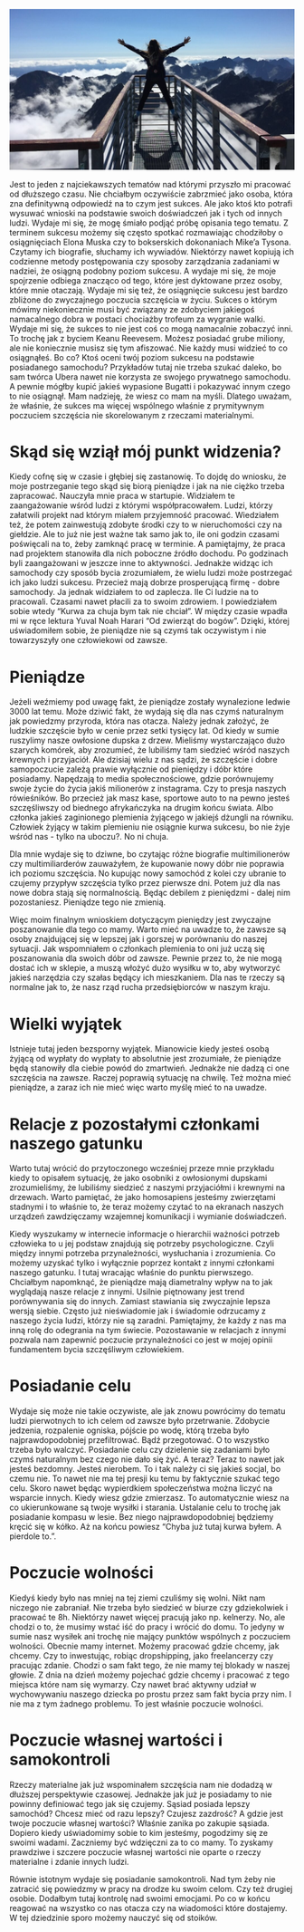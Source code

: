 ![Społeczna definicja \"sukcesu\" jest kłamstwem](images/8f80eb5f-c676-4c3f-beb7-5fdc282ddae1.jpg)

Jest to jeden z najciekawszych tematów nad którymi przyszło mi pracować od dłuższego czasu. Nie chciałbym oczywiście zabrzmieć jako osoba, która zna definitywną odpowiedź na to czym jest sukces. Ale jako ktoś kto potrafi wysuwać wnioski na podstawie swoich doświadczeń jak i tych od innych ludzi. Wydaje mi się, że mogę śmiało podjąć próbę opisania tego tematu. Z terminem sukcesu możemy się często spotkać rozmawiając chodziłoby o osiągnięciach Elona Muska czy to bokserskich dokonaniach Mike’a Tysona. Czytamy ich biografie, słuchamy ich wywiadów. Niektórzy nawet kopiują ich codzienne metody postępowania czy sposoby zarządzania zadaniami w nadziei, że osiągną podobny poziom sukcesu. A wydaje mi się, że moje spojrzenie odbiega znacząco od tego, które jest dyktowane przez osoby, które mnie otaczają. Wydaje mi się też, że osiągnięcie sukcesu jest bardzo zbliżone do zwyczajnego poczucia szczęścia w życiu. Sukces o którym mówimy niekoniecznie musi być związany ze zdobyciem jakiegoś namacalnego dobra w postaci chociażby trofeum za wygranie walki. Wydaje mi się, że sukces to nie jest coś co mogą namacalnie zobaczyć inni. To trochę jak z byciem Keanu Reevesem. Możesz posiadać grube miliony, ale nie koniecznie musisz się tym afiszować. Nie każdy musi widzieć to co osiągnąłeś. Bo co? Ktoś oceni twój poziom sukcesu na podstawie posiadanego samochodu? Przykładów tutaj nie trzeba szukać daleko, bo sam twórca Ubera nawet nie korzysta ze swojego prywatnego samochodu. A pewnie mógłby kupić jakieś wypasione Bugatti i pokazywać innym czego to nie osiągnął. Mam nadzieję, że wiesz co mam na myśli. Dlatego uważam, że właśnie, że sukces ma więcej wspólnego właśnie z prymitywnym poczuciem szczęścia nie skorelowanym z rzeczami materialnymi.

# **Skąd się wziął mój punkt widzenia?**

Kiedy cofnę się w czasie i głębiej się zastanowię. To dojdę do wniosku, że moje postrzeganie tego skąd się biorą pieniądze i jak na nie ciężko trzeba zapracować. Nauczyła mnie praca w startupie. Widziałem te zaangażowanie wśród ludzi z którymi współpracowałem. Ludzi, którzy załatwili projekt nad którym miałem przyjemność pracować. Wiedziałem też, że potem zainwestują zdobyte środki czy to w nieruchomości czy na giełdzie. Ale to już nie jest ważne tak samo jak to, ile oni godzin czasami poświęcali na to, żeby zamknąć pracę w terminie. A pamiętajmy, że praca nad projektem stanowiła dla nich poboczne źródło dochodu. Po godzinach byli zaangażowani w jeszcze inne to aktywności. Jednakże widząc ich samochody czy sposób bycia zrozumiałem, że wielu ludzi może postrzegać ich jako ludzi sukcesu. Przecież mają dobrze prosperującą firmę - dobre samochody. Ja jednak widziałem to od zaplecza. Ile Ci ludzie na to pracowali. Czasami nawet płacili za to swoim zdrowiem. I powiedziałem sobie wtedy “Kurwa za chuja bym tak nie chciał”. W między czasie wpadła mi w ręce lektura Yuval Noah Harari “Od zwierząt do bogów”. Dzięki, której uświadomiłem sobie, że pieniądze nie są czymś tak oczywistym i nie towarzyszyły one człowiekowi od zawsze.

# **Pieniądze**

Jeżeli weźmiemy pod uwagę fakt, że pieniądze zostały wynalezione ledwie 3000 lat temu. Może dziwić fakt, że wydają się dla nas czymś naturalnym jak powiedzmy przyroda, która nas otacza. Należy jednak założyć, że ludzkie szczęście było w cenie przez setki tysięcy lat. Od kiedy w sumie ruszylimy nasze owłosione dupska z drzew. Mieliśmy wystarczająco dużo szarych komórek, aby zrozumieć, że lubiliśmy tam siedzieć wśród naszych krewnych i przyjaciół. Ale dzisiaj wielu z nas sądzi, że szczęście i dobre samopoczucie zależą prawie wyłącznie od pieniędzy i dóbr które posiadamy. Napędzają to media społecznościowe, gdzie porównujemy swoje życie do życia jakiś milionerów z instagrama. Czy to presja naszych rówieśników. Bo przecież jak masz kase, sportowe auto to na pewno jesteś szczęśliwszy od biednego afrykańczyka na drugim końcu świata. Albo członka jakieś zaginionego plemienia żyjącego w jakiejś dżungli na równiku. Człowiek żyjący w takim plemieniu nie osiągnie kurwa sukcesu, bo nie żyje wśród nas - tylko na uboczu?. No ni chuja.

Dla mnie wydaje się to dziwne, bo czytając różne biografie multimilionerów czy multimiliarderów zauważyłem, że kupowanie nowy dóbr nie poprawia ich poziomu szczęścia. No kupując nowy samochód z kolei czy ubranie to czujemy przypływ szczęścia tylko przez pierwsze dni. Potem już dla nas nowe dobra stają się normalnością. Będąc debilem z pieniędzmi - dalej nim pozostaniesz. Pieniądze tego nie zmienią.

Więc moim finalnym wnioskiem dotyczącym pieniędzy jest zwyczajne poszanowanie dla tego co mamy. Warto mieć na uwadze to, że zawsze są osoby znajdującej się w lepszej jak i gorszej w porównaniu do naszej sytuacji. Jak wspomniałem o członkach plemienia to oni już uczą się poszanowania dla swoich dóbr od zawsze. Pewnie przez to, że nie mogą dostać ich w sklepie, a muszą włożyć dużo wysiłku w to, aby wytworzyć jakieś narzędzia czy szałas będący ich mieszkaniem. Dla nas te rzeczy są normalne jak to, że nasz rząd rucha przedsiębiorców w naszym kraju.

# **Wielki wyjątek**

Istnieje tutaj jeden bezsporny wyjątek. Mianowicie kiedy jesteś osobą żyjącą od wypłaty do wypłaty to absolutnie jest zrozumiałe, że pieniądze będą stanowiły dla ciebie powód do zmartwień. Jednakże nie dadzą ci one szczęścia na zawsze. Raczej poprawią sytuację na chwilę. Też można mieć pieniądze, a zaraz ich nie mieć więc warto myślę mieć to na uwadze.

# **Relacje z pozostałymi członkami naszego gatunku**

Warto tutaj wrócić do przytoczonego wcześniej przeze mnie przykładu kiedy to opisałem sytuację, że jako osobniki z owłosionymi dupskami zrozumieliśmy, że lubiliśmy siedzieć z naszymi przyjaciółmi i krewnymi na drzewach. Warto pamiętać, że jako homosapiens jesteśmy zwierzętami stadnymi i to właśnie to, że teraz możemy czytać to na ekranach naszych urządzeń zawdzięczamy wzajemnej komunikacji i wymianie doświadczeń.

Kiedy wyszukamy w internecie informacje o hierarchii ważności potrzeb człowieka to u jej podstaw znajdują się potrzeby psychologiczne. Czyli między innymi potrzeba przynależności, wysłuchania i zrozumienia. Co możemy uzyskać tylko i wyłącznie poprzez kontakt z innymi członkami naszego gatunku. I tutaj wracając właśnie do punktu pierwszego. Chciałbym napomknąć, że pieniądze mają diametralny wpływ na to jak wyglądają nasze relacje z innymi. Usilnie piętnowany jest trend porównywania się do innych. Zamiast stawiania się zwyczajnie lepsza wersją siebie. Często już nieświadomie jak i świadomie odrzucamy z naszego życia ludzi, którzy nie są zaradni. Pamiętajmy, że każdy z nas ma inną rolę do odegrania na tym świecie. Pozostawanie w relacjach z innymi pozwala nam zapewnić poczucie przynależności co jest w mojej opinii fundamentem bycia szczęśliwym człowiekiem.

# **Posiadanie celu**

Wydaje się może nie takie oczywiste, ale jak znowu powrócimy do tematu ludzi pierwotnych to ich celem od zawsze było przetrwanie. Zdobycie jedzenia, rozpalenie ogniska, pójście po wodę, którą trzeba było najprawdopodobniej przefiltrować. Bądź przegotować. O to wszystko trzeba było walczyć. Posiadanie celu czy dzielenie się zadaniami było czymś naturalnym bez czego nie dało się żyć. A teraz? Teraz to nawet jak jesteś bezdomny. Jesteś nierobem. To i tak należy ci się jakieś socjal, bo czemu nie. To nawet nie ma tej presji ku temu by faktycznie szukać tego celu. Skoro nawet będąc wypierdkiem społeczeństwa można liczyć na wsparcie innych. Kiedy wiesz gdzie zmierzasz. To automatycznie wiesz na co ukierunkowane są twoje wysiłki i starania. Ustalanie celu to trochę jak posiadanie kompasu w lesie. Bez niego najprawdopodobniej będziemy kręcić się w kółko. Aż na końcu powiesz “Chyba już tutaj kurwa byłem. A pierdole to.”.

# **Poczucie wolności**

Kiedyś kiedy było nas mniej na tej ziemi czuliśmy się wolni. Nikt nam niczego nie zabraniał. Nie trzeba było siedzieć w biurze czy gdziekolwiek i pracować te 8h. Niektórzy nawet więcej pracują jako np. kelnerzy. No, ale chodzi o to, że musimy wstać iść do pracy i wrócić do domu. To jedyny w sumie nasz wysiłek ani trochę nie mający punktów wspólnych z poczuciem wolności. Obecnie mamy internet. Możemy pracować gdzie chcemy, jak chcemy. Czy to inwestując, robiąc dropshipping, jako freelancerzy czy pracując zdanie. Chodzi o sam fakt tego, że nie mamy tej blokady w naszej głowie. Z dnia na dzień możemy pojechać gdzie chcemy i pracować z tego miejsca które nam się wymarzy. Czy nawet brać aktywny udział w wychowywaniu naszego dziecka po prostu przez sam fakt bycia przy nim. I nie ma z tym żadnego problemu. To jest właśnie poczucie wolności.

# **Poczucie własnej wartości i samokontroli**

Rzeczy materialne jak już wspominałem szczęścia nam nie dodadzą w dłuższej perspektywie czasowej. Jednakże jak już je posiadamy to nie powinny definiować tego jak się czujemy. Sąsiad posiada lepszy samochód? Chcesz mieć od razu lepszy? Czujesz zazdrość? A gdzie jest twoje poczucie własnej wartości? Właśnie zanika po zakupie sąsiada. Dopiero kiedy uświadomimy sobie to kim jesteśmy, pogodzimy się ze swoimi wadami. Zaczniemy być wdzięczni za to co mamy. To zyskamy prawdziwe i szczere poczucie własnej wartości nie oparte o rzeczy materialne i zdanie innych ludzi.

Równie istotnym wydaje się posiadanie samokontroli. Nad tym żeby nie zatracić się powiedzmy w pracy na drodze ku swoim celom. Czy też drugiej osobie. Dodałbym tutaj kontrolę nad swoimi emocjami. Po co w końcu reagować na wszystko co nas otacza czy na wiadomości które dostajemy. W tej dziedzinie sporo możemy nauczyć się od stoików.